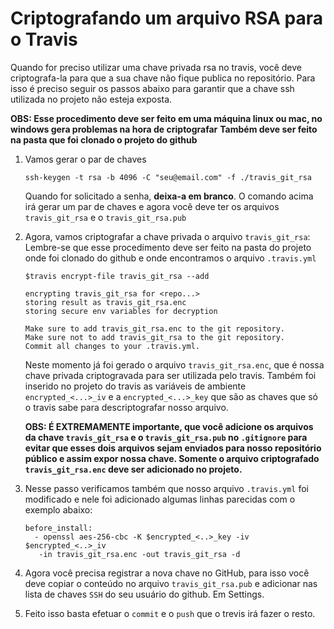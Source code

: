 # Criptografando um arquivo RSA para o Travis

Quando for preciso utilizar uma chave privada rsa no travis, você deve criptografa-la para que a sua chave não fique publica no repositório.
Para isso é preciso seguir os passos abaixo para garantir que a chave ssh utilizada no projeto não esteja exposta.

**OBS: Esse procedimento deve ser feito em uma máquina linux ou mac, no windows gera problemas na hora de criptografar**
**Também deve ser feito na pasta que foi clonado o projeto do github**

1. Vamos gerar o par de chaves

    ```
    ssh-keygen -t rsa -b 4096 -C "seu@email.com" -f ./travis_git_rsa
    ```
    Quando for solicitado a senha, **deixa-a em branco**.
    O comando acima irá gerar um par de chaves e agora você deve ter os arquivos `travis_git_rsa` e o `travis_git_rsa.pub`

2. Agora, vamos criptografar a chave privada o arquivo `travis_git_rsa`:
    Lembre-se que esse procedimento deve ser feito na pasta do projeto onde foi clonado do github e onde encontramos o arquivo `.travis.yml`

    ```
    $travis encrypt-file travis_git_rsa --add

    encrypting travis_git_rsa for <repo...>
    storing result as travis_git_rsa.enc
    storing secure env variables for decryption

    Make sure to add travis_git_rsa.enc to the git repository.
    Make sure not to add travis_git_rsa to the git repository.
    Commit all changes to your .travis.yml.
    ```
    Neste momento já foi gerado o arquivo `travis_git_rsa.enc`, que é nossa chave privada criptogravada para ser utilizada pelo travis. Também foi inserido no projeto do travis as variáveis de ambiente `encrypted_<...>_iv` e a `encrypted_<...>_key` que são as chaves que só o travis sabe para descriptografar nosso arquivo.

    **OBS: É EXTREMAMENTE importante, que você adicione os arquivos da chave `travis_git_rsa` e o `travis_git_rsa.pub` no `.gitignore` para evitar que esses dois arquivos sejam enviados para nosso repositório público e assim expor nossa chave. Somente o arquivo criptografado `travis_git_rsa.enc` deve ser adicionado no projeto.**

3. Nesse passo verificamos também que nosso arquivo `.travis.yml` foi modificado e nele foi adicionado algumas linhas parecidas com o exemplo abaixo:

    ```
    before_install:
      - openssl aes-256-cbc -K $encrypted_<..>_key -iv $encrypted_<..>_iv 
       -in travis_git_rsa.enc -out travis_git_rsa -d 
    ```

4. Agora você precisa registrar a nova chave no GitHub, para isso você deve copiar o conteúdo no arquivo `travis_git_rsa.pub` e adicionar nas lista de chaves `SSH` do seu usuário do github. Em Settings.

5. Feito isso basta efetuar o `commit` e o `push` que o trevis irá fazer o resto.